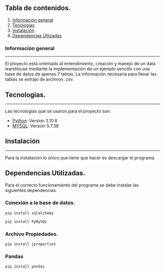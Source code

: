 ## Tabla de contenidos.
1. [Información general](#información-general)
2. [Tenologias](#tecnologias)
3. [Instalación](#instalación)
3. [Dependencias Utlizadas](#dependencias-utilizadas)

### Información general
***
El proyecto está orientado al entendimiento, creación y manejo de un data warehouse mediante la implementación de un ejemplo sencillo con una base de datos de apenas 7 tablas, La información necesaria para llenar las tablas se extrajo de archivos .csv. 

## Tecnologias.
***
Las tecnologías que se usaron para el proyecto son:
* [Python](https://www.python.org): Version 3.10.8 
* [MYSQL](https://www.mysql.com): Version 5.7.38

## Instalación
***
Para la instalación lo único que tiene que hacer es descargar el programa.

## Dependencias Utilizadas.
Para el correcto funcionamiento del programa se debe instalar las siguientes dependencias.


### Conexión a la base de datos.
```
pip install sqlalchemy
```
```
pip install PyMySQL
```
### Archivo Propiedades.
```
pip install jproperties
```
### Pandas
```
pip install pandas
```



